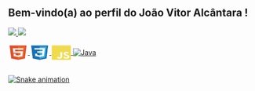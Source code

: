 ## Bem-vindo(a) ao perfil do João Vitor Alcântara !

 <div>
   <a href="https://github.com/joaov-alcantara">
   <img height="180em" src="https://github-readme-stats.vercel.app/api?username=joaov-alcantara&show_icons=true&theme=dracula&include_all_commits=true&count_private=true"/>
   <img height="180em" src="https://github-readme-stats.vercel.app/api/top-langs/?username=joaov-alcantara&layout=compact&langs_count=6&theme=dracula"/>

</div>
<div style="display: inline_block"><br>
  <img align="center" alt="HTML" height="30" width="40" src="https://raw.githubusercontent.com/devicons/devicon/master/icons/html5/html5-original.svg">
  <img align="center" alt="CSS" height="30" width="40" src="https://raw.githubusercontent.com/devicons/devicon/master/icons/css3/css3-original.svg">
  <img align="center" alt="Js" height="30" width="40" src="https://raw.githubusercontent.com/devicons/devicon/master/icons/javascript/javascript-plain.svg">
  <img align="center" alt="Java" height="30" width="40" src="https://cdn.jsdelivr.net/gh/devicons/devicon/icons/java/java-plain.svg" />
</div>
 
 <br>
 
<div>
 
  ![Snake animation](https://github.com/joaov-alcantara/joaov-alcantara/blob/output/github-contribution-grid-snake.svg)

</div>
